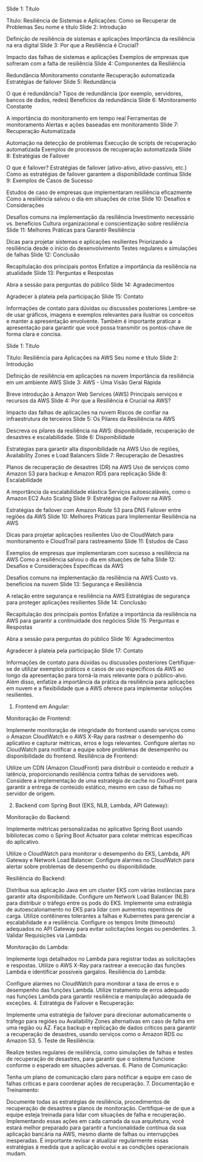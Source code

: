 Slide 1: Título

Título: Resiliência de Sistemas e Aplicações: Como se Recuperar de Problemas
Seu nome e título
Slide 2: Introdução

Definição de resiliência de sistemas e aplicações
Importância da resiliência na era digital
Slide 3: Por que a Resiliência é Crucial?

Impacto das falhas de sistemas e aplicações
Exemplos de empresas que sofreram com a falta de resiliência
Slide 4: Componentes da Resiliência

Redundância
Monitoramento constante
Recuperação automatizada
Estratégias de failover
Slide 5: Redundância

O que é redundância?
Tipos de redundância (por exemplo, servidores, bancos de dados, redes)
Benefícios da redundância
Slide 6: Monitoramento Constante

A importância do monitoramento em tempo real
Ferramentas de monitoramento
Alertas e ações baseadas em monitoramento
Slide 7: Recuperação Automatizada

Automação na detecção de problemas
Execução de scripts de recuperação automatizada
Exemplos de processos de recuperação automatizada
Slide 8: Estratégias de Failover

O que é failover?
Estratégias de failover (ativo-ativo, ativo-passivo, etc.)
Como as estratégias de failover garantem a disponibilidade contínua
Slide 9: Exemplos de Casos de Sucesso

Estudos de caso de empresas que implementaram resiliência eficazmente
Como a resiliência salvou o dia em situações de crise
Slide 10: Desafios e Considerações

Desafios comuns na implementação da resiliência
Investimento necessário vs. benefícios
Cultura organizacional e conscientização sobre resiliência
Slide 11: Melhores Práticas para Garantir Resiliência

Dicas para projetar sistemas e aplicações resilientes
Priorizando a resiliência desde o início do desenvolvimento
Testes regulares e simulações de falhas
Slide 12: Conclusão

Recapitulação dos principais pontos
Enfatize a importância da resiliência na atualidade
Slide 13: Perguntas e Respostas

Abra a sessão para perguntas do público
Slide 14: Agradecimentos

Agradecer à plateia pela participação
Slide 15: Contato

Informações de contato para dúvidas ou discussões posteriores
Lembre-se de usar gráficos, imagens e exemplos relevantes para ilustrar os conceitos e manter a apresentação envolvente. Também é importante praticar a apresentação para garantir que você possa transmitir os pontos-chave de forma clara e concisa.


Slide 1: Título

Título: Resiliência para Aplicações na AWS
Seu nome e título
Slide 2: Introdução

Definição de resiliência em aplicações na nuvem
Importância da resiliência em um ambiente AWS
Slide 3: AWS - Uma Visão Geral Rápida

Breve introdução à Amazon Web Services (AWS)
Principais serviços e recursos da AWS
Slide 4: Por que a Resiliência é Crucial na AWS?

Impacto das falhas de aplicações na nuvem
Riscos de confiar na infraestrutura de terceiros
Slide 5: Os Pilares da Resiliência na AWS

Descreva os pilares da resiliência na AWS: disponibilidade, recuperação de desastres e escalabilidade.
Slide 6: Disponibilidade

Estratégias para garantir alta disponibilidade na AWS
Uso de regiões, Availability Zones e Load Balancers
Slide 7: Recuperação de Desastres

Planos de recuperação de desastres (DR) na AWS
Uso de serviços como Amazon S3 para backup e Amazon RDS para replicação
Slide 8: Escalabilidade

A importância da escalabilidade elástica
Serviços autoescaláveis, como o Amazon EC2 Auto Scaling
Slide 9: Estratégias de Failover na AWS

Estratégias de failover com Amazon Route 53 para DNS
Failover entre regiões da AWS
Slide 10: Melhores Práticas para Implementar Resiliência na AWS

Dicas para projetar aplicações resilientes
Uso de CloudWatch para monitoramento e CloudTrail para rastreamento
Slide 11: Estudos de Caso

Exemplos de empresas que implementaram com sucesso a resiliência na AWS
Como a resiliência salvou o dia em situações de falha
Slide 12: Desafios e Considerações Específicas da AWS

Desafios comuns na implementação da resiliência na AWS
Custo vs. benefícios na nuvem
Slide 13: Segurança e Resiliência

A relação entre segurança e resiliência na AWS
Estratégias de segurança para proteger aplicações resilientes
Slide 14: Conclusão

Recapitulação dos principais pontos
Enfatize a importância da resiliência na AWS para garantir a continuidade dos negócios
Slide 15: Perguntas e Respostas

Abra a sessão para perguntas do público
Slide 16: Agradecimentos

Agradecer à plateia pela participação
Slide 17: Contato

Informações de contato para dúvidas ou discussões posteriores
Certifique-se de utilizar exemplos práticos e casos de uso específicos da AWS ao longo da apresentação para torná-la mais relevante para o público-alvo. Além disso, enfatize a importância da prática da resiliência para aplicações em nuvem e a flexibilidade que a AWS oferece para implementar soluções resilientes.



1. Frontend em Angular:

Monitoração de Frontend:

Implemente monitoração de integridade do frontend usando serviços como o Amazon CloudWatch e o AWS X-Ray para rastrear o desempenho do aplicativo e capturar métricas, erros e logs relevantes.
Configure alertas no CloudWatch para notificar a equipe sobre problemas de desempenho ou disponibilidade do frontend.
Resiliência de Frontend:

Utilize um CDN (Amazon CloudFront) para distribuir o conteúdo e reduzir a latência, proporcionando resiliência contra falhas de servidores web.
Considere a implementação de uma estratégia de cache no CloudFront para garantir a entrega de conteúdo estático, mesmo em caso de falhas no servidor de origem.


2. Backend com Spring Boot (EKS, NLB, Lambda, API Gateway):

Monitoração do Backend:

Implemente métricas personalizadas no aplicativo Spring Boot usando bibliotecas como o Spring Boot Actuator para coletar métricas específicas do aplicativo.

Utilize o CloudWatch para monitorar o desempenho do EKS, Lambda, API Gateway e Network Load Balancer.
Configure alarmes no CloudWatch para alertar sobre problemas de desempenho ou disponibilidade.

Resiliência do Backend:

Distribua sua aplicação Java em um cluster EKS com várias instâncias para garantir alta disponibilidade.
Configure um Network Load Balancer (NLB) para distribuir o tráfego entre os pods do EKS.
Implemente uma estratégia de autoescalonamento no EKS para lidar com aumentos repentinos de carga.
Utilize contêineres tolerantes a falhas e Kubernetes para gerenciar a escalabilidade e a resiliência.
Configure os tempos limite (timeouts) adequados no API Gateway para evitar solicitações longas ou pendentes.
3. Validar Requisições via Lambda:

Monitoração do Lambda:

Implemente logs detalhados no Lambda para registrar todas as solicitações e respostas.
Utilize o AWS X-Ray para rastrear a execução das funções Lambda e identificar possíveis gargalos.
Resiliência do Lambda:

Configure alarmes no CloudWatch para monitorar a taxa de erros e o desempenho das funções Lambda.
Utilize tratamento de erros adequado nas funções Lambda para garantir resiliência e manipulação adequada de exceções.
4. Estratégia de Failover e Recuperação:

Implemente uma estratégia de failover para direcionar automaticamente o tráfego para regiões ou Availability Zones alternativas em caso de falha em uma região ou AZ.
Faça backup e replicação de dados críticos para garantir a recuperação de desastres, usando serviços como o Amazon RDS ou Amazon S3.
5. Teste de Resiliência:

Realize testes regulares de resiliência, como simulações de falhas e testes de recuperação de desastres, para garantir que o sistema funcione conforme o esperado em situações adversas.
6. Plano de Comunicação:

Tenha um plano de comunicação claro para notificar a equipe em caso de falhas críticas e para coordenar ações de recuperação.
7. Documentação e Treinamento:

Documente todas as estratégias de resiliência, procedimentos de recuperação de desastres e planos de monitoração.
Certifique-se de que a equipe esteja treinada para lidar com situações de falha e recuperação.
Implementando essas ações em cada camada da sua arquitetura, você estará melhor preparado para garantir a funcionalidade contínua da sua aplicação bancária na AWS, mesmo diante de falhas ou interrupções inesperadas. É importante revisar e atualizar regularmente essas estratégias à medida que a aplicação evolui e as condições operacionais mudam.



